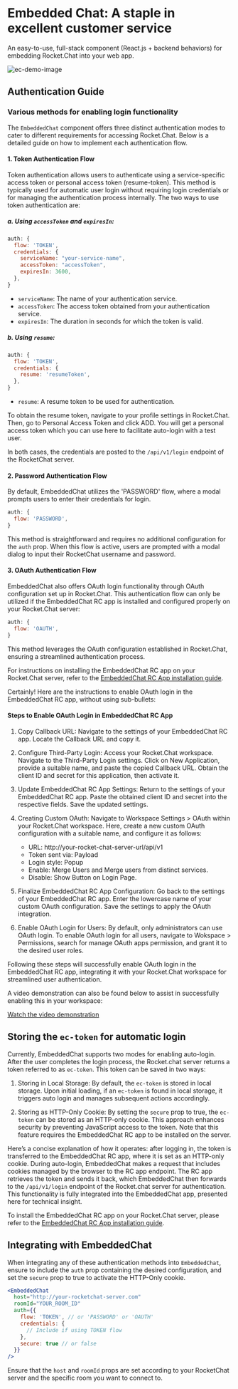 # Embedded Chat: A staple in excellent customer service

An easy-to-use, full-stack component (React.js + backend behaviors) for embedding Rocket.Chat into your web app.

![ec-demo-image](https://github.com/RocketChat/EmbeddedChat/assets/78961432/b85c7b8a-65e2-4a90-a843-f4072c942ac0)

## Authentication Guide

### Various methods for enabling login functionality

The `EmbeddedChat` component offers three distinct authentication modes to cater to different requirements for accessing Rocket.Chat. Below is a detailed guide on how to implement each authentication flow.

#### 1. Token Authentication Flow

Token authentication allows users to authenticate using a service-specific access token or personal access token (resume-token). This method is typically used for automatic user login without requiring login credentials or for managing the authentication process internally. The two ways to use token authentication are:

##### a. Using `accessToken` and `expiresIn`:

```javascript
auth: {
  flow: 'TOKEN',
  credentials: {
    serviceName: "your-service-name",
    accessToken: "accessToken",
    expiresIn: 3600,
  },
}
```

- `serviceName`: The name of your authentication service.
- `accessToken`: The access token obtained from your authentication service.
- `expiresIn`: The duration in seconds for which the token is valid.

##### b. Using `resume`:

```javascript
auth: {
  flow: 'TOKEN',
  credentials: {
    resume: 'resumeToken',
  },
}
```

- `resume`: A resume token to be used for authentication.

To obtain the resume token, navigate to your profile settings in Rocket.Chat. Then, go to Personal Access Token and click ADD. You will get a personal access token which you can use here to facilitate auto-login with a test user.

In both cases, the credentials are posted to the `/api/v1/login` endpoint of the RocketChat server.

#### 2. Password Authentication Flow

By default, EmbeddedChat utilizes the 'PASSWORD' flow, where a modal prompts users to enter their credentials for login.

```javascript
auth: {
  flow: 'PASSWORD',
}
```

This method is straightforward and requires no additional configuration for the `auth` prop. When this flow is active, users are prompted with a modal dialog to input their RocketChat username and password.

#### 3. OAuth Authentication Flow

EmbeddedChat also offers OAuth login functionality through OAuth configuration set up in Rocket.Chat. This authentication flow can only be utilized if the EmbeddedChat RC app is installed and configured properly on your Rocket.Chat server:

```javascript
auth: {
  flow: 'OAUTH',
}
```

This method leverages the OAuth configuration established in Rocket.Chat, ensuring a streamlined authentication process.

For instructions on installing the EmbeddedChat RC app on your Rocket.Chat server, refer to the [EmbeddedChat RC App installation guide](../../rc-app/README.md).

Certainly! Here are the instructions to enable OAuth login in the EmbeddedChat RC app, without using sub-bullets:

#### Steps to Enable OAuth Login in EmbeddedChat RC App

1. Copy Callback URL:
   Navigate to the settings of your EmbeddedChat RC app. Locate the Callback URL and copy it.

2. Configure Third-Party Login:
   Access your Rocket.Chat workspace. Navigate to the Third-Party Login settings. Click on New Application, provide a suitable name, and paste the copied Callback URL. Obtain the client ID and secret for this application, then activate it.

3. Update EmbeddedChat RC App Settings:
   Return to the settings of your EmbeddedChat RC app. Paste the obtained client ID and secret into the respective fields. Save the updated settings.

4. Creating Custom OAuth:
  Navigate to Workspace Settings > OAuth within your Rocket.Chat workspace. Here, create a new custom OAuth configuration with a suitable name, and configure it as follows:

    - URL: http://your-rocket-chat-server-url/api/v1
    - Token sent via: Payload
    - Login style: Popup
    - Enable: Merge Users and Merge users from distinct services.
    - Disable: Show Button on Login Page.

5. Finalize EmbeddedChat RC App Configuration:
   Go back to the settings of your EmbeddedChat RC app. Enter the lowercase name of your custom OAuth configuration. Save the settings to apply the OAuth integration.

6. Enable OAuth Login for Users:
   By default, only administrators can use OAuth login. To enable OAuth login for all users, navigate to Wokspace > Permissions, search for manage OAuth apps permission, and grant it to the desired user roles.

Following these steps will successfully enable OAuth login in the EmbeddedChat RC app, integrating it with your Rocket.Chat workspace for streamlined user authentication.

A video demonstration can also be found below to assist in successfully enabling this in your workspace:

[Watch the video demonstration](https://github.com/RocketChat/EmbeddedChat/assets/78961432/cc77d84a-f818-4e16-9e44-bd489f64cf22)

## Storing the `ec-token` for automatic login

Currently, EmbeddedChat supports two modes for enabling auto-login. After the user completes the login process, the Rocket.chat server returns a token referred to as `ec-token`. This token can be saved in two ways:

1. Storing in Local Storage: By default, the `ec-token` is stored in local storage. Upon initial loading, if an `ec-token` is found in local storage, it triggers auto login and manages subsequent actions accordingly.

2. Storing as HTTP-Only Cookie: By setting the `secure` prop to true, the `ec-token` can be stored as an HTTP-only cookie. This approach enhances security by preventing JavaScript access to the token. Note that this feature requires the EmbeddedChat RC app to be installed on the server.

Here’s a concise explanation of how it operates: after logging in, the token is transferred to the EmbeddedChat RC app, where it is set as an HTTP-only cookie. During auto-login, EmbeddedChat makes a request that includes cookies managed by the browser to the RC app endpoint. The RC app retrieves the token and sends it back, which EmbeddedChat then forwards to the `/api/v1/login` endpoint of the Rocket.chat server for authentication. This functionality is fully integrated into the EmbeddedChat app, presented here for technical insight.

To install the EmbeddedChat RC app on your Rocket.Chat server, please refer to the [EmbeddedChat RC App installation guide](../../rc-app/README.md).

## Integrating with EmbeddedChat

When integrating any of these authentication methods into `EmbeddedChat`, ensure to include the `auth` prop containing the desired configuration, and set the `secure` prop to true to activate the HTTP-Only cookie.

```jsx
<EmbeddedChat
  host="http://your-rocketchat-server.com"
  roomId="YOUR_ROOM_ID"
  auth={{
    flow: 'TOKEN', // or 'PASSWORD' or 'OAUTH'
    credentials: {
      // Include if using TOKEN flow
    },
    secure: true // or false
  }}
/>
```

Ensure that the `host` and `roomId` props are set according to your RocketChat server and the specific room you want to connect to.